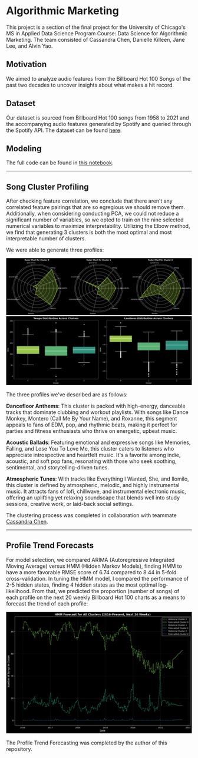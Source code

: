 # Algorithmic Marketing
This project is a section of the final project for the University of Chicago's MS in Applied Data Science Program Course: Data Science for Algorithmic Marketing. The team consisted of Cassandra Chen, Danielle Killeen, Jane Lee, and Alvin Yao.

## Motivation
We aimed to analyze audio features from the Billboard Hot 100 Songs of the past two decades to uncover insights about what makes a hit record.

## Dataset
Our dataset is sourced from Billboard Hot 100 songs from 1958 to 2021 and the accompanying audio features generated by Spotify and queried through the Spotify API. The dataset can be found [here](https://www.kaggle.com/datasets/thedevastator/billboard-hot-100-audio-features/).

## Modeling
The full code can be found in [this notebook](https://github.com/alvinyao14/Algorithmic-Marketing/blob/main/Cluster%20Modeling%20%26%20Trend%20Analysis.ipynb).

----
## Song Cluster Profiling

After checking feature correlation, we conclude that there aren’t any correlated feature pairings that are so egregious we should remove them. Additionally, when considering conducting PCA, we could not reduce a significant number of variables, so we opted to train on the nine selected numerical variables to maximize interpretability. Utilizing the Elbow method, we find that generating 3 clusters is both the most optimal and most interpretable number of clusters.

We were able to generate three profiles:

![alt text](Images/ClusterProfiles.png "Cluster Profiles Audio Features")
![alt text](Images/ClusterProfile_TempoLoudness.png "Cluster Profiles Tempo & Loudness Distribution")

The three profiles we've described are as follows:

**Dancefloor Anthems**: This cluster is packed with high-energy, danceable tracks that dominate clubbing and workout playlists. With songs like Dance Monkey, Montero (Call Me By Your Name), and Roxanne, this segment appeals to fans of EDM, pop, and rhythmic beats, making it perfect for parties and fitness enthusiasts who thrive on energetic, upbeat music.

**Acoustic Ballads**: Featuring emotional and expressive songs like Memories, Falling, and Lose You To Love Me, this cluster caters to listeners who appreciate introspective and heartfelt music. It's a favorite among indie, acoustic, and soft pop fans, resonating with those who seek soothing, sentimental, and storytelling-driven tunes.

**Atmospheric Tunes**: With tracks like Everything I Wanted, She, and Ilomilo, this cluster is defined by atmospheric, melodic, and highly instrumental music. It attracts fans of lofi, chillwave, and instrumental electronic music, offering an uplifting yet relaxing soundscape that blends well into study sessions, creative work, or laid-back social settings.

The clustering process was completed in collaboration with teammate [Cassandra Chen](https://hnchen.com/).

----
## Profile Trend Forecasts

For model selection, we compared ARIMA (Autoregressive Integrated Moving Average) versus HMM (Hidden Markov Models), finding HMM to have a more favorable RMSE score of 6.74 compared to 8.44 in 5-fold cross-validation. In tuning the HMM model, I compared the performance of 2-5 hidden states, finding 4 hidden states as the most optimal log-likelihood. From that, we predicted the proportion (number of songs) of each profile on the next 20 weekly Billboard Hot 100 charts as a means to forecast the trend of each profile:

![alt text](Images/TrendForecast.png "Cluster Profiles Audio Features")

The Profile Trend Forecasting was completed by the author of this repository.
